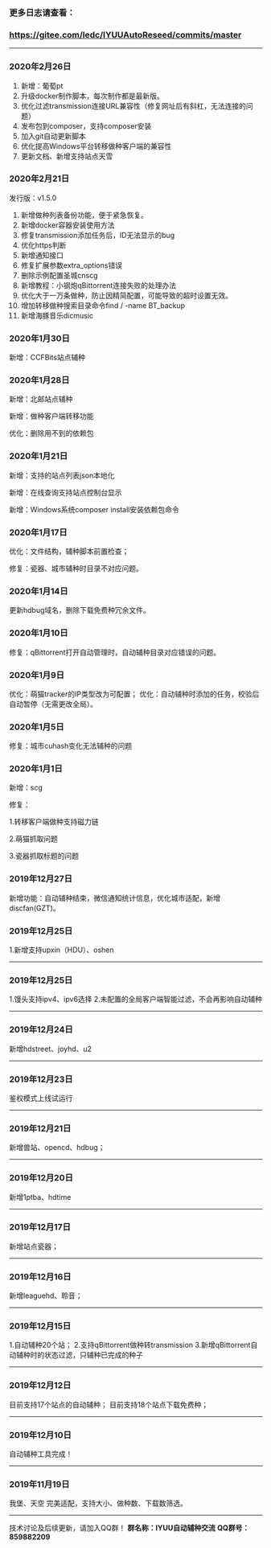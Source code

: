 ### 更多日志请查看：

### https://gitee.com/ledc/IYUUAutoReseed/commits/master

------

### 2020年2月26日

1. 新增：葡萄pt
2. 升级docker制作脚本，每次制作都是最新版。
3. 优化过滤transmission连接URL兼容性（修复网址后有斜杠，无法连接的问题）
4. 发布包到composer，支持composer安装
5. 加入git自动更新脚本
6. 优化提高Windows平台转移做种客户端的兼容性
7. 更新文档、新增支持站点天雪

### 2020年2月21日

发行版：v1.5.0

1. 新增做种列表备份功能，便于紧急恢复。
2. 新增docker容器安装使用方法
3. 修复transmission添加任务后，ID无法显示的bug
4. 优化https判断
5. 新增通知接口
6. 修复扩展参数extra_options错误
7. 删除示例配置圣城cnscg
8. 新增教程：小钢炮qBittorrent连接失败的处理办法
9. 优化大于一万条做种，防止因精简配置，可能导致的超时设置无效。
10. 增加转移做种搜索目录命令find / -name BT_backup
11. 新增海豚音乐dicmusic

### 2020年1月30日

新增：CCFBits站点辅种

### 2020年1月28日

新增：北邮站点辅种

新增：做种客户端转移功能

优化：删除用不到的依赖包

### 2020年1月21日

新增：支持的站点列表json本地化

新增：在线查询支持站点控制台显示

新增：Windows系统composer install安装依赖包命令

### 2020年1月17日

优化：文件结构，辅种脚本前置检查；

修复：瓷器、城市辅种时目录不对应问题。

### 2020年1月14日

更新hdbug域名，删除下载免费种冗余文件。

### 2020年1月10日

修复：qBittorrent打开自动管理时，自动辅种目录对应错误的问题。

### 2020年1月9日

优化：萌猫tracker的IP类型改为可配置；
优化：自动辅种时添加的任务，校验后自动暂停（无需更改全局）。

### 2020年1月5日

修复：城市cuhash变化无法辅种的问题

### 2020年1月1日

新增：scg

修复：

1.转移客户端做种支持磁力链

2.萌猫抓取问题

3.瓷器抓取标题的问题

### 2019年12月27日

新增功能：自动辅种结束，微信通知统计信息，优化城市适配，新增discfan(GZT)。

### 2019年12月25日

1.新增支持upxin（HDU）、oshen

------

### 2019年12月25日
1.馒头支持ipv4、ipv6选择
2.未配置的全局客户端智能过滤，不会再影响自动辅种

------

### 2019年12月24日
新增hdstreet、joyhd、u2

------

### 2019年12月23日
鉴权模式上线试运行

------

### 2019年12月21日

新增兽站、opencd、hdbug；

------

### 2019年12月20日

新增1ptba、hdtime

------

### 2019年12月17日

新增站点瓷器；

------

### 2019年12月16日

新增leaguehd、聆音；

------

### 2019年12月15日

1.自动辅种20个站；
2.支持qBittorrent做种转transmission
3.新增qBittorrent自动辅种时的状态过滤，只辅种已完成的种子

------

### 2019年12月12日

目前支持17个站点的自动辅种；
目前支持18个站点下载免费种；

------

### 2019年12月10日

自动辅种工具完成！

------

### 2019年11月19日

我堡、天空 完美适配，支持大小、做种数、下载数筛选。

------

技术讨论及后续更新，请加入QQ群！
**群名称：IYUU自动辅种交流**
**QQ群号：859882209**
